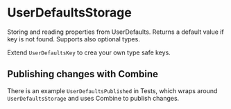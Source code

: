 # UserDefaultsStorage

Storing and reading properties from UserDefaults. Returns a default value if key is not found. Supports also optional types.

Extend  `UserDefaultsKey` to crea your own type safe keys.

## Publishing changes with Combine

There is an example `UserDefaultsPublished` in Tests, which wraps around `UserDefaultsStorage` and uses Combine to publish changes. 

